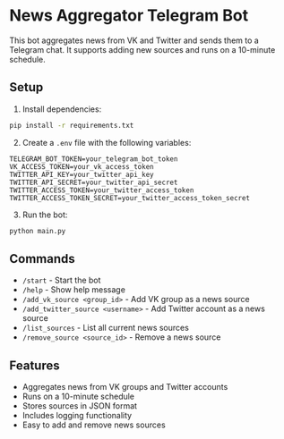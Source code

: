 # News Aggregator Telegram Bot

This bot aggregates news from VK and Twitter and sends them to a Telegram chat. It supports adding new sources and runs on a 10-minute schedule.

## Setup

1. Install dependencies:
```bash
pip install -r requirements.txt
```

2. Create a `.env` file with the following variables:
```
TELEGRAM_BOT_TOKEN=your_telegram_bot_token
VK_ACCESS_TOKEN=your_vk_access_token
TWITTER_API_KEY=your_twitter_api_key
TWITTER_API_SECRET=your_twitter_api_secret
TWITTER_ACCESS_TOKEN=your_twitter_access_token
TWITTER_ACCESS_TOKEN_SECRET=your_twitter_access_token_secret
```

3. Run the bot:
```bash
python main.py
```

## Commands

- `/start` - Start the bot
- `/help` - Show help message
- `/add_vk_source <group_id>` - Add VK group as a news source
- `/add_twitter_source <username>` - Add Twitter account as a news source
- `/list_sources` - List all current news sources
- `/remove_source <source_id>` - Remove a news source

## Features

- Aggregates news from VK groups and Twitter accounts
- Runs on a 10-minute schedule
- Stores sources in JSON format
- Includes logging functionality
- Easy to add and remove news sources 